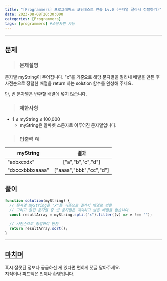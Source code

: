 ```yaml
---
title: "[Programmers] 프로그래머스 코딩테스트 연습 Lv.0 (문자열 잘라서 정렬하기)"
date: 2023-08-08T20:30:000
categories: [Programmers]
tags: [programmers] #소문자만 가능
---
```


---

## <b>문제</b>

<h3><blockquote>문제설명
</blockquote></h3>

문자열 myString이 주어집니다. "x"를 기준으로 해당 문자열을 잘라내 배열을 만든 후 사전순으로 정렬한 배열을 return 하는 solution 함수를 완성해 주세요.

단, 빈 문자열은 반환할 배열에 넣지 않습니다.

<h3><blockquote>제한사항
</blockquote></h3>

- 1 ≤ myString ≤ 100,000
  - myString은 알파벳 소문자로 이루어진 문자열입니다.

<h3><blockquote>입출력 예
</blockquote></h3>

| myString        |          결과           |
| --------------- | :---------------------: |
| "axbxcxdx"      |    ["a","b","c","d"]    |
| "dxccxbbbxaaaa" | ["aaaa","bbb","cc","d"] |

## <b>풀이</b>

```js
function solution(myString) {
  // 문자열 myString을 "x"를 기준으로 잘라서 배열로 변환
  // 그리고 잘린 문자열 중 빈 문자열은 제외하고 남은 배열을 얻습니다.
  const resultArray = myString.split("x").filter((v) => v !== "");

  // 사전순으로 정렬하여 반환
  return resultArray.sort();
}
```

---

## <b style="border-bottom:2px solid gray"><b>마치며</b></b>

<P>혹시 잘못된 정보나 궁금하신 게 있다면 편하게 댓글 달아주세요.<br/>
지적이나 피드백은 언제나 환영입니다.</p>
